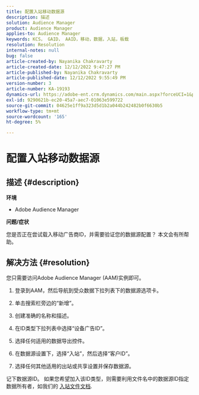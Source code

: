 ```yaml
---
title: 配置入站移动数据源
description: 描述
solution: Audience Manager
product: Audience Manager
applies-to: Audience Manager
keywords: KCS， GAID， AAID，移动，数据，入站，板载
resolution: Resolution
internal-notes: null
bug: false
article-created-by: Nayanika Chakravarty
article-created-date: 12/12/2022 9:47:27 PM
article-published-by: Nayanika Chakravarty
article-published-date: 12/12/2022 9:55:49 PM
version-number: 3
article-number: KA-19193
dynamics-url: https://adobe-ent.crm.dynamics.com/main.aspx?forceUCI=1&pagetype=entityrecord&etn=knowledgearticle&id=fdc3858b-667a-ed11-81ac-6045bd006b25
exl-id: 9290621b-ec20-45a7-aec7-01063e599722
source-git-commit: 04625e1ff9a323d5d1b2a044b242482b0f6630b5
workflow-type: tm+mt
source-wordcount: '165'
ht-degree: 5%

---
```


# 配置入站移动数据源

## 描述 {#description}


<b>环境</b>

- Adobe Audience Manager

<b>问题/症状</b>

您是否正在尝试载入移动广告商ID，并需要验证您的数据源配置？ 本文会有所帮助。


## 解决方法 {#resolution}


您只需要访问Adobe Audience Manager (AAM)实例即可。

1) 登录到AAM，然后导航到受众数据下拉列表下的数据源选项卡。

2) 单击搜索栏旁边的“新增”。

3) 创建准确的名称和描述。

4) 在ID类型下拉列表中选择“设备广告ID”。

5) 选择任何适用的数据导出控件。

6) 在数据源设置下，选择“入站”，然后选择“客户ID”。

7) 选择任何其他适用的出站或共享设置并保存数据源。

记下数据源ID。 如果您希望加入该ID类型，则需要利用文件名中的数据源ID指定数据所有者，如我们的 [入站文件文档](https://experienceleague.adobe.com/docs/audience-manager/user-guide/implementation-integration-guides/sending-audience-data/batch-data-transfer-process/inbound-s3-filenames.html?lang=en).
